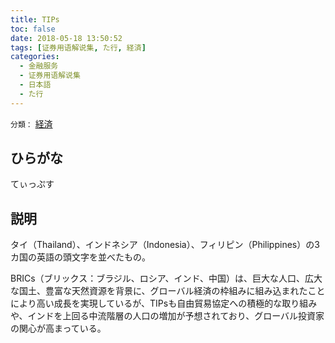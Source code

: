 ```yaml
---
title: TIPs
toc: false
date: 2018-05-18 13:50:52
tags: [证券用语解说集, た行, 経済]
categories:
  - 金融服务
  - 证券用语解说集
  - 日本語
  - た行
---
```


`分類：` [経済](/tags/経済/)

## ひらがな

てぃっぷす

## 説明

タイ（Thailand）、インドネシア（Indonesia）、フィリピン（Philippines）の3カ国の英語の頭文字を並べたもの。

BRICs（ブリックス：ブラジル、ロシア、インド、中国）は、巨大な人口、広大な国土、豊富な天然資源を背景に、グローバル経済の枠組みに組み込まれたことにより高い成長を実現しているが、TIPsも自由貿易協定への積極的な取り組みや、インドを上回る中流階層の人口の増加が予想されており、グローバル投資家の関心が高まっている。
